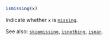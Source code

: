 ```julia
ismissing(x)
```

Indicate whether `x` is [`missing`](@ref).

See also: [`skipmissing`](@ref), [`isnothing`](@ref), [`isnan`](@ref).
